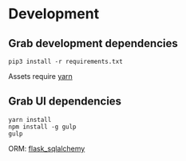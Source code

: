 # Development

## Grab development dependencies
```
pip3 install -r requirements.txt
```

Assets require [yarn](https://yarnpkg.com/lang/en/docs/install/)

## Grab UI dependencies
```
yarn install
npm install -g gulp
gulp
```

ORM: [flask_sqlalchemy](http://flask-sqlalchemy.pocoo.org)
